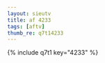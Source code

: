 ```yaml
--- 
layout: sieutv
title: af 4233
tags: [aftv]
thumb_re: q7t14233
---
```

{% include q7t1 key="4233" %} 
